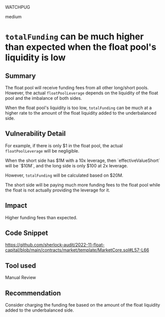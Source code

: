 WATCHPUG

medium

# `totalFunding` can be much higher than expected when the float pool's liquidity is low

## Summary

The float pool will receive funding fees from all other long/short pools. However, the actual `floatPoolLeverage` depends on the liquidity of the float pool and the imbalance of both sides.

When the float pool's liquidity is too low, `totalFunding` can be much at a higher rate to the amount of the float liquidity added to the underbalanced side.

## Vulnerability Detail

For example, if there is only $1 in the float pool, the actual `floatPoolLeverage` will be negligible.

When the short side has $1M with a 10x leverage, then `effectiveValueShort` will be `$10M`, and the long side is only $100 at 2x leverage.

However, `totalFunding` will be calculated based on $20M.

The short side will be paying much more funding fees to the float pool while the float is not actually providing the leverage for it.

## Impact

Higher funding fees than expected.

## Code Snippet

https://github.com/sherlock-audit/2022-11-float-capital/blob/main/contracts/market/template/MarketCore.sol#L57-L66

## Tool used

Manual Review

## Recommendation

Consider charging the funding fee based on the amount of the float liquidity added to the underbalanced side.